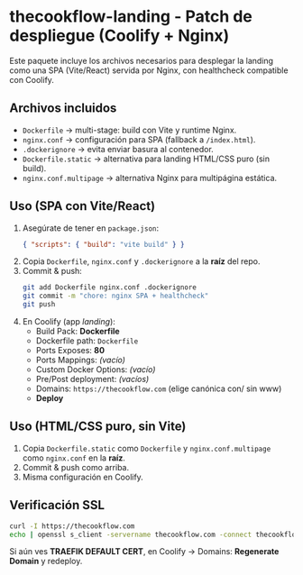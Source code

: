 # thecookflow-landing - Patch de despliegue (Coolify + Nginx)

Este paquete incluye los archivos necesarios para desplegar la landing como una SPA (Vite/React) servida por Nginx, con healthcheck compatible con Coolify.

## Archivos incluidos
- `Dockerfile` → multi-stage: build con Vite y runtime Nginx.
- `nginx.conf` → configuración para SPA (fallback a `/index.html`).
- `.dockerignore` → evita enviar basura al contenedor.
- `Dockerfile.static` → alternativa para landing HTML/CSS puro (sin build).
- `nginx.conf.multipage` → alternativa Nginx para multipágina estática.

## Uso (SPA con Vite/React)
1. Asegúrate de tener en `package.json`:
   ```json
   { "scripts": { "build": "vite build" } }
   ```
2. Copia `Dockerfile`, `nginx.conf` y `.dockerignore` a la **raíz** del repo.
3. Commit & push:
   ```bash
   git add Dockerfile nginx.conf .dockerignore
   git commit -m "chore: nginx SPA + healthcheck"
   git push
   ```
4. En Coolify (app *landing*):
   - Build Pack: **Dockerfile**
   - Dockerfile path: `Dockerfile`
   - Ports Exposes: **80**
   - Ports Mappings: *(vacío)*
   - Custom Docker Options: *(vacío)*
   - Pre/Post deployment: *(vacíos)*
   - Domains: `https://thecookflow.com` (elige canónica con/ sin www)
   - **Deploy**

## Uso (HTML/CSS puro, sin Vite)
1. Copia `Dockerfile.static` como `Dockerfile` y `nginx.conf.multipage` como `nginx.conf` en la **raíz**.
2. Commit & push como arriba.
3. Misma configuración en Coolify.

## Verificación SSL
```bash
curl -I https://thecookflow.com
echo | openssl s_client -servername thecookflow.com -connect thecookflow.com:443 2>/dev/null | openssl x509 -noout -issuer -subject -dates
```

Si aún ves **TRAEFIK DEFAULT CERT**, en Coolify → Domains: **Regenerate Domain** y redeploy.
